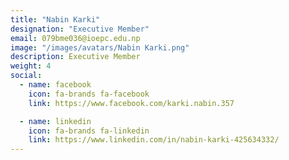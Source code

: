 ```yaml
---
title: "Nabin Karki"
designation: "Executive Member"
email: 079bme036@ioepc.edu.np
image: "/images/avatars/Nabin Karki.png"
description: Executive Member
weight: 4
social:
  - name: facebook
    icon: fa-brands fa-facebook
    link: https://www.facebook.com/karki.nabin.357

  - name: linkedin
    icon: fa-brands fa-linkedin
    link: https://www.linkedin.com/in/nabin-karki-425634332/
---
```



